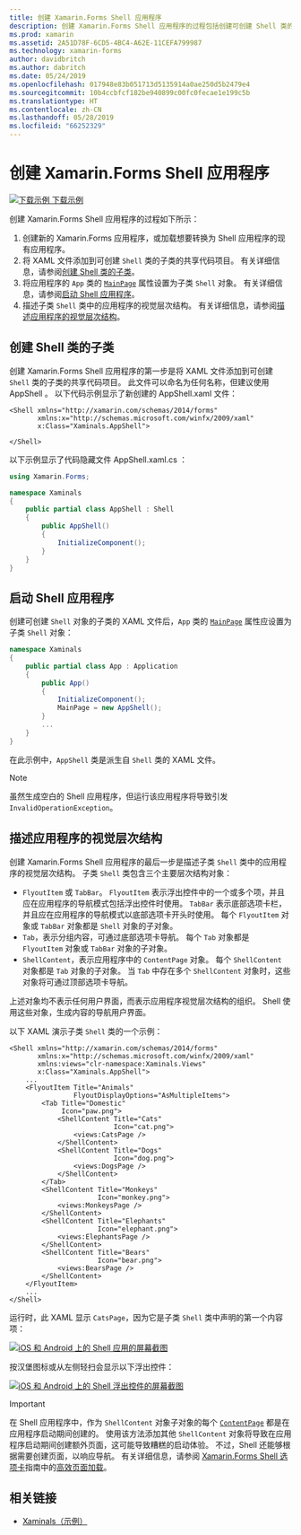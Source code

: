 ```yaml
---
title: 创建 Xamarin.Forms Shell 应用程序
description: 创建 Xamarin.Forms Shell 应用程序的过程包括创建可创建 Shell 类的子类的 XAML 文件，将应用程序的 App 类的 MainPage 属性设置为子类 Shell 对象，然后描述子类 Shell 类中的应用程序的视觉层次结构。
ms.prod: xamarin
ms.assetid: 2A51D78F-6CD5-4BC4-A62E-11CEFA799987
ms.technology: xamarin-forms
author: davidbritch
ms.author: dabritch
ms.date: 05/24/2019
ms.openlocfilehash: 017948e83b051713d5135914a0ae250d5b2479e4
ms.sourcegitcommit: 10b4ccbfcf182be940899c00fc0fecae1e199c5b
ms.translationtype: HT
ms.contentlocale: zh-CN
ms.lasthandoff: 05/28/2019
ms.locfileid: "66252329"
---
```

# <a name="create-a-xamarinforms-shell-application"></a>创建 Xamarin.Forms Shell 应用程序

[![下载示例](~/media/shared/download.png) 下载示例](https://github.com/xamarin/xamarin-forms-samples/tree/master/UserInterface/Xaminals/)

创建 Xamarin.Forms Shell 应用程序的过程如下所示：

1. 创建新的 Xamarin.Forms 应用程序，或加载想要转换为 Shell 应用程序的现有应用程序。
1. 将 XAML 文件添加到可创建 `Shell` 类的子类的共享代码项目。 有关详细信息，请参阅[创建 Shell 类的子类](#subclass-the-shell-class)。
1. 将应用程序的 `App` 类的 [`MainPage`](xref:Xamarin.Forms.Application.MainPage) 属性设置为子类 `Shell` 对象。 有关详细信息，请参阅[启动 Shell 应用程序](#bootstrap-the-shell-application)。
1. 描述子类 `Shell` 类中的应用程序的视觉层次结构。 有关详细信息，请参阅[描述应用程序的视觉层次结构](#describe-the-visual-hierarchy-of-the-application)。

## <a name="subclass-the-shell-class"></a>创建 Shell 类的子类

创建 Xamarin.Forms Shell 应用程序的第一步是将 XAML 文件添加到可创建 `Shell` 类的子类的共享代码项目。 此文件可以命名为任何名称，但建议使用 AppShell  。 以下代码示例显示了新创建的 AppShell.xaml  文件：

```xaml
<Shell xmlns="http://xamarin.com/schemas/2014/forms"
       xmlns:x="http://schemas.microsoft.com/winfx/2009/xaml"
       x:Class="Xaminals.AppShell">

</Shell>
```

以下示例显示了代码隐藏文件 AppShell.xaml.cs  ：

```csharp
using Xamarin.Forms;

namespace Xaminals
{
    public partial class AppShell : Shell
    {
        public AppShell()
        {
            InitializeComponent();
        }
    }
}
```

## <a name="bootstrap-the-shell-application"></a>启动 Shell 应用程序

创建可创建 `Shell` 对象的子类的 XAML 文件后，`App` 类的 [`MainPage`](xref:Xamarin.Forms.Application.MainPage) 属性应设置为子类 `Shell` 对象：

```csharp
namespace Xaminals
{
    public partial class App : Application
    {
        public App()
        {
            InitializeComponent();
            MainPage = new AppShell();
        }
        ...
    }
}
```

在此示例中，`AppShell` 类是派生自 `Shell` 类的 XAML 文件。

> [!NOTE]
> 虽然生成空白的 Shell 应用程序，但运行该应用程序将导致引发 `InvalidOperationException`。

## <a name="describe-the-visual-hierarchy-of-the-application"></a>描述应用程序的视觉层次结构

创建 Xamarin.Forms Shell 应用程序的最后一步是描述子类 `Shell` 类中的应用程序的视觉层次结构。 子类 `Shell` 类包含三个主要层次结构对象：

- `FlyoutItem` 或 `TabBar`。 `FlyoutItem` 表示浮出控件中的一个或多个项，并且应在应用程序的导航模式包括浮出控件时使用。 `TabBar` 表示底部选项卡栏，并且应在应用程序的导航模式以底部选项卡开头时使用。 每个 `FlyoutItem` 对象或 `TabBar` 对象都是 `Shell` 对象的子对象。
- `Tab`，表示分组内容，可通过底部选项卡导航。 每个 `Tab` 对象都是 `FlyoutItem` 对象或 `TabBar` 对象的子对象。
- `ShellContent`，表示应用程序中的 `ContentPage` 对象。 每个 `ShellContent` 对象都是 `Tab` 对象的子对象。 当 `Tab` 中存在多个 `ShellContent` 对象时，这些对象将可通过顶部选项卡导航。

上述对象均不表示任何用户界面，而表示应用程序视觉层次结构的组织。 Shell 使用这些对象，生成内容的导航用户界面。

以下 XAML 演示子类 `Shell` 类的一个示例：

```xaml
<Shell xmlns="http://xamarin.com/schemas/2014/forms"
       xmlns:x="http://schemas.microsoft.com/winfx/2009/xaml"
       xmlns:views="clr-namespace:Xaminals.Views"
       x:Class="Xaminals.AppShell">
    ...
    <FlyoutItem Title="Animals"
                FlyoutDisplayOptions="AsMultipleItems">
        <Tab Title="Domestic"
             Icon="paw.png">
            <ShellContent Title="Cats"
                          Icon="cat.png">
                <views:CatsPage />
            </ShellContent>
            <ShellContent Title="Dogs"
                          Icon="dog.png">
                <views:DogsPage />
            </ShellContent>
        </Tab>
        <ShellContent Title="Monkeys"
                      Icon="monkey.png">
            <views:MonkeysPage />
        </ShellContent>
        <ShellContent Title="Elephants"
                      Icon="elephant.png">  
            <views:ElephantsPage />
        </ShellContent>
        <ShellContent Title="Bears"
                      Icon="bear.png">
            <views:BearsPage />
        </ShellContent>
    </FlyoutItem>
    ...
</Shell>
```

运行时，此 XAML 显示 `CatsPage`，因为它是子类 `Shell` 类中声明的第一个内容项：

[![iOS 和 Android 上的 Shell 应用的屏幕截图](create-images/cats.png "Shell 应用")](create-images/cats-large.png#lightbox "Shell 应用")

按汉堡图标或从左侧轻扫会显示以下浮出控件：

[![iOS 和 Android 上的 Shell 浮出控件的屏幕截图](create-images/flyout-reduced.png "Shell 浮出控件")](create-images/flyout-reduced-large.png#lightbox "Shell 浮出控件")

> [!IMPORTANT]
> 在 Shell 应用程序中，作为 `ShellContent` 对象子对象的每个 [`ContentPage`](xref:Xamarin.Forms.ContentPage) 都是在应用程序启动期间创建的。 使用该方法添加其他 `ShellContent` 对象将导致在应用程序启动期间创建额外页面，这可能导致糟糕的启动体验。 不过，Shell 还能够根据需要创建页面，以响应导航。 有关详细信息，请参阅 [Xamarin.Forms Shell 选项卡](tabs.md)指南中的[高效页面加载](tabs.md#efficient-page-loading)。

## <a name="related-links"></a>相关链接

- [Xaminals（示例）](https://github.com/xamarin/xamarin-forms-samples/tree/master/UserInterface/Xaminals/)
